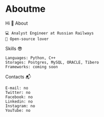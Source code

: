 # Aboutme

Hi 👋
About

    💻 Analyst Engineer at Russian Railways
    🧡 Open-source lover

Skills 😎

    Languages: Python, C++
    Storages: Postgres, MySQL, ORACLE, Tibero
    Frameworks: coming soon

Contacts 📬

    E-mail: no
    Twitter: no
    Facebook: no
    Linkedin: no
    Instagram: no
    YouTube: no
